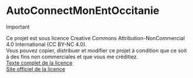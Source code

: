 ﻿# AutoConnectMonEntOccitanie


> [!IMPORTANT]
> Ce projet est sous licence Creative Commons Attribution-NonCommercial 4.0 International (CC BY-NC 4.0).<br>
> Vous pouvez copier, distribuer et modifier ce projet à condition que ce soit à des fins non commerciales et que vous me créditiez.<br>
> [Texte complet de la licence](LICENSE)<br>
> [Site officiel de la licence](https://creativecommons.org/licenses/by-nc/4.0/legalcode.fr)<br>